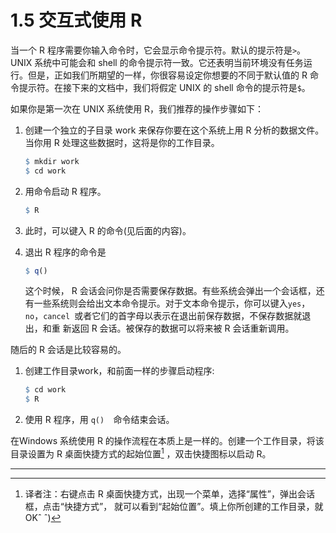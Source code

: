 # 1.5 交互式使用 R

当一个 R 程序需要你输入命令时，它会显示命令提示符。默认的提示符是`>`。UNIX 系统中可能会和 shell 的命令提示符一致。它还表明当前环境没有任务运行。但是，正如我们所期望的一样，你很容易设定你想要的不同于默认值的 R 命 令提示符。在接下来的文档中，我们将假定 UNIX 的 shell 命令的提示符是`$`。

如果你是第一次在 UNIX 系统使用 R，我们推荐的操作步骤如下：

1. 创建一个独立的子目录 work 来保存你要在这个系统上用 R 分析的数据文件。当你用 R 处理这些数据时，这将是你的工作目录。 

   ```R
   $ mkdir work
   $ cd work
   ```

2. 用命令启动 R 程序。 

   ```R
   $ R
   ```

3. 此时，可以键入 R 的命令(见后面的内容)。

4. 退出 R 程序的命令是

   ```R
   $ q()
   ```

   这个时候， R 会话会问你是否需要保存数据。有些系统会弹出一个会话框，还有一些系统则会给出文本命令提示。对于文本命令提示，你可以键入`yes`，`no`，`cancel `或者它们的首字母以表示在退出前保存数据，不保存数据就退出，和重 新返回 R 会话。被保存的数据可以将来被 R 会话重新调用。

随后的 R 会话是比较容易的。

1. 创建工作目录work，和前面一样的步骤启动程序:

   ```R
   $ cd work
   $ R
   ```

2. 使用 R 程序，用 `q()  `命令结束会话。

在Windows 系统使用 R 的操作流程在本质上是一样的。创建一个工作目录，将该目录设置为 R 桌面快捷方式的起始位置[^1] ，双击快捷图标以启动 R。



---

[^1]: 译者注：右键点击 R 桌面快捷方式，出现一个菜单，选择“属性”，弹出会话框，点击“快捷方式”， 就可以看到“起始位置”。填上你所创建的工作目录，就OKˆ ˆ)